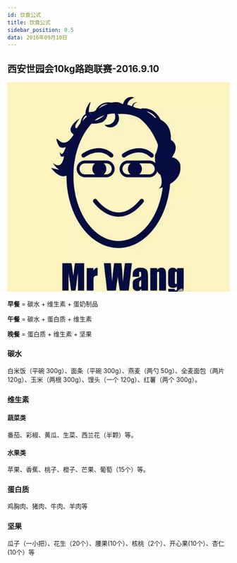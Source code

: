 ```yaml
---
id: 饮食公式
title: 饮食公式
sidebar_position: 0.5
data: 2016年09月10日
---
```

## 西安世园会10kg路跑联赛-2016.9.10

![1691500051728](image/饮食公式/1691500051728.png)

**早餐**  = 碳水 + 维生素 + 蛋奶制品

**午餐** = 碳水 + 蛋白质 + 维生素

**晚餐** = 蛋白质 + 维生素 + 坚果

### 碳水

白米饭（平碗 300g）、面条（平碗 300g）、燕麦（两勺 50g）、全麦面包（两片 120g）、玉米（两根 300g）、馒头（一个 120g）、红薯（两个 300g）。

### 维生素

#### 蔬菜类

番茄、彩椒、黄瓜、生菜、西兰花（半颗）等。

#### 水果类

苹果、香蕉、桃子、橙子、芒果、葡萄（15个）等。

### 蛋白质

鸡胸肉、猪肉、牛肉、羊肉等

### 坚果

瓜子（一小把）、花生（20个）、腰果(10个）、核桃（2个）、开心果(10个）、杏仁(10个）等
